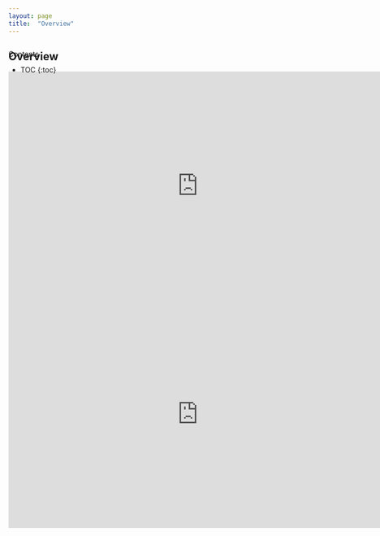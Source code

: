 ```yaml
---
layout: page
title:  "Overview"
---
```



<div id="toc_container" style="position: absolute" markdown="1">
<p class="toc_title">Contents</p>

* TOC
{:toc}
</div>


## Overview
<iframe src="https://docs.google.com/presentation/d/e/2PACX-1vRWeCfYz576Ea4rwk_AgRi_B8ijhtAV30nXE6lGDFEwIZN9Xfddo-FZQ9ZZTYl7DjTfXCfEGEFD9kNd/embed?start=false&loop=false&delayms=10000" frameborder="0" width="746" height="449" allowfullscreen="true" mozallowfullscreen="true" webkitallowfullscreen="true"></iframe>


<iframe src="https://drive.google.com/file/d/1H7VEBZKydBvNaR9A7Shr7JiObMFKDJxR/view?usp=sharing" frameborder="0" width="746" height="449" allowfullscreen="true" mozallowfullscreen="true" webkitallowfullscreen="true"></iframe>
